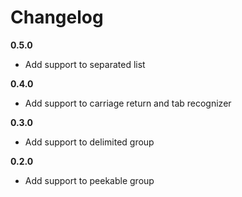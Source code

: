 # Changelog

**0.5.0**

- Add support to separated list

**0.4.0**

- Add support to carriage return and tab recognizer

**0.3.0**

- Add support to delimited group

**0.2.0**

- Add support to peekable group